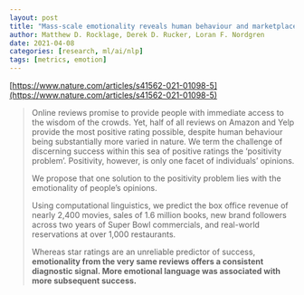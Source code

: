 ```yaml
---
layout: post
title: "Mass-scale emotionality reveals human behaviour and marketplace success"
author: Matthew D. Rocklage, Derek D. Rucker, Loran F. Nordgren
date: 2021-04-08
categories: [research, ml/ai/nlp]
tags: [metrics, emotion]
---
```


[https://www.nature.com/articles/s41562-021-01098-5](https://www.nature.com/articles/s41562-021-01098-5)

> Online reviews promise to provide people with immediate access to the wisdom of the crowds. Yet, half of all reviews on Amazon and Yelp provide the most positive rating possible, despite human behaviour being substantially more varied in nature. We term the challenge of discerning success within this sea of positive ratings the ‘positivity problem’. Positivity, however, is only one facet of individuals’ opinions. 
>
> We propose that one solution to the positivity problem lies with the emotionality of people’s opinions. 
>
> Using computational linguistics, we predict the box office revenue of nearly 2,400 movies, sales of 1.6 million books, new brand followers across two years of Super Bowl commercials, and real-world reservations at over 1,000 restaurants. 
>
> Whereas star ratings are an unreliable predictor of success, **emotionality from the very same reviews offers a consistent diagnostic signal. More emotional language was associated with more subsequent success.**

